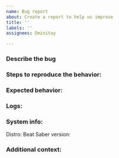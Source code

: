 ```yaml
---
name: Bug report
about: Create a report to help us improve
title: ''
labels: ''
assignees: Ominitay

---
```


### Describe the bug

### Steps to reproduce the behavior:

### Expected behavior:

### Logs:

### System info:
Distro:
Beat Saber version:

### Additional context:
